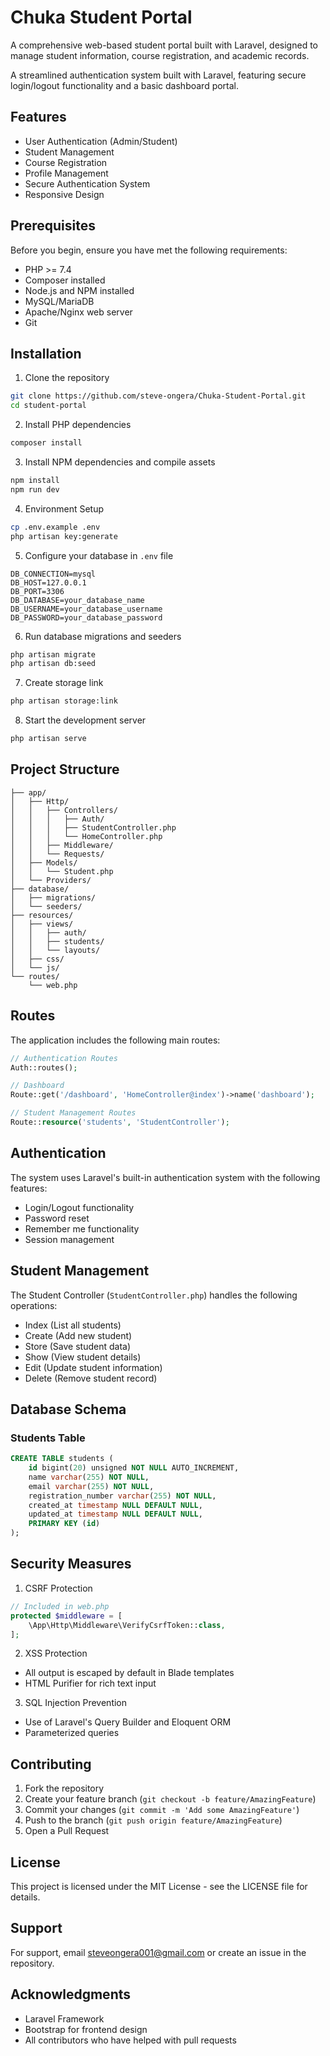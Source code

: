 # Chuka Student Portal

A comprehensive web-based student portal built with Laravel, designed to manage student information, course registration, and academic records. 

A streamlined authentication system built with Laravel, featuring secure login/logout functionality and a basic dashboard portal.

## Features

- User Authentication (Admin/Student)
- Student Management
- Course Registration
- Profile Management
- Secure Authentication System
- Responsive Design

## Prerequisites

Before you begin, ensure you have met the following requirements:
- PHP >= 7.4
- Composer installed
- Node.js and NPM installed
- MySQL/MariaDB
- Apache/Nginx web server
- Git

## Installation

1. Clone the repository
```bash
git clone https://github.com/steve-ongera/Chuka-Student-Portal.git
cd student-portal
```

2. Install PHP dependencies
```bash
composer install
```

3. Install NPM dependencies and compile assets
```bash
npm install
npm run dev
```

4. Environment Setup
```bash
cp .env.example .env
php artisan key:generate
```

5. Configure your database in `.env` file
```env
DB_CONNECTION=mysql
DB_HOST=127.0.0.1
DB_PORT=3306
DB_DATABASE=your_database_name
DB_USERNAME=your_database_username
DB_PASSWORD=your_database_password
```

6. Run database migrations and seeders
```bash
php artisan migrate
php artisan db:seed
```

7. Create storage link
```bash
php artisan storage:link
```

8. Start the development server
```bash
php artisan serve
```

## Project Structure

```
├── app/
│   ├── Http/
│   │   ├── Controllers/
│   │   │   ├── Auth/
│   │   │   ├── StudentController.php
│   │   │   └── HomeController.php
│   │   ├── Middleware/
│   │   └── Requests/
│   ├── Models/
│   │   └── Student.php
│   └── Providers/
├── database/
│   ├── migrations/
│   └── seeders/
├── resources/
│   ├── views/
│   │   ├── auth/
│   │   ├── students/
│   │   └── layouts/
│   ├── css/
│   └── js/
└── routes/
    └── web.php
```

## Routes

The application includes the following main routes:

```php
// Authentication Routes
Auth::routes();

// Dashboard
Route::get('/dashboard', 'HomeController@index')->name('dashboard');

// Student Management Routes
Route::resource('students', 'StudentController');
```

## Authentication

The system uses Laravel's built-in authentication system with the following features:
- Login/Logout functionality
- Password reset
- Remember me functionality
- Session management

## Student Management

The Student Controller (`StudentController.php`) handles the following operations:
- Index (List all students)
- Create (Add new student)
- Store (Save student data)
- Show (View student details)
- Edit (Update student information)
- Delete (Remove student record)

## Database Schema

### Students Table
```sql
CREATE TABLE students (
    id bigint(20) unsigned NOT NULL AUTO_INCREMENT,
    name varchar(255) NOT NULL,
    email varchar(255) NOT NULL,
    registration_number varchar(255) NOT NULL,
    created_at timestamp NULL DEFAULT NULL,
    updated_at timestamp NULL DEFAULT NULL,
    PRIMARY KEY (id)
);
```

## Security Measures

1. CSRF Protection
```php
// Included in web.php
protected $middleware = [
    \App\Http\Middleware\VerifyCsrfToken::class,
];
```

2. XSS Protection
- All output is escaped by default in Blade templates
- HTML Purifier for rich text input

3. SQL Injection Prevention
- Use of Laravel's Query Builder and Eloquent ORM
- Parameterized queries

## Contributing

1. Fork the repository
2. Create your feature branch (`git checkout -b feature/AmazingFeature`)
3. Commit your changes (`git commit -m 'Add some AmazingFeature'`)
4. Push to the branch (`git push origin feature/AmazingFeature`)
5. Open a Pull Request

## License

This project is licensed under the MIT License - see the LICENSE file for details.

## Support

For support, email steveongera001@gmail.com or create an issue in the repository.

## Acknowledgments

- Laravel Framework
- Bootstrap for frontend design
- All contributors who have helped with pull requests